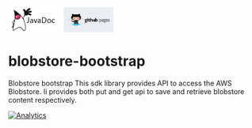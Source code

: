 <a href="http://predixdev.github.io/blobstore-bootstrap/javadocs/index.html" target="_blank" >
	<img height="50px" width="100px" src="images/javadoc.png" alt="view javadoc"></a>
&nbsp;
<a href="http://predixdev.github.io/blobstore-bootstrap" target="_blank">
	<img height="50px" width="100px" src="images/pages.jpg" alt="view github pages">
</a>

# blobstore-bootstrap
Blobstore bootstrap
This sdk library provides API to access the AWS Blobstore. Ii provides both put and get api to save and retrieve blobstore content respectively.

[![Analytics](https://ga-beacon.appspot.com/UA-82773213-1/blobstore-bootstrap/readme?pixel)](https://github.com/PredixDev)
